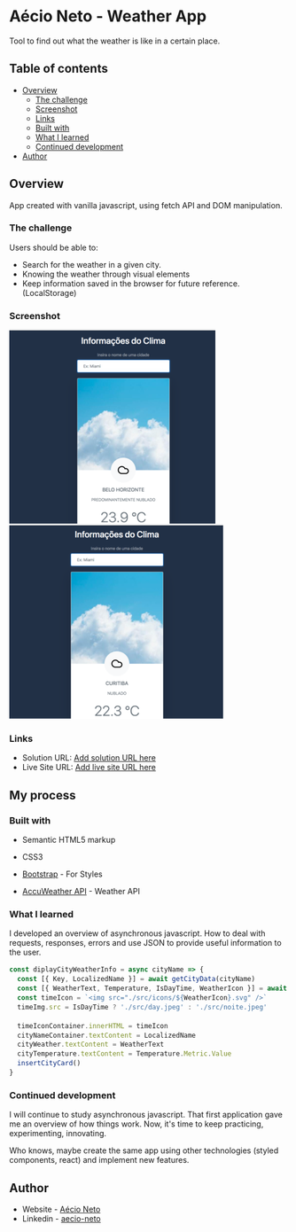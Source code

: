 # Aécio Neto - Weather App

Tool to find out what the weather is like in a certain place.

## Table of contents

- [Overview](#overview)
  - [The challenge](#the-challenge)
  - [Screenshot](#screenshot)
  - [Links](#links)
  - [Built with](#built-with)
  - [What I learned](#what-i-learned)
  - [Continued development](#continued-development)
- [Author](#author)


## Overview

App created with vanilla javascript, using fetch API and DOM manipulation. 

### The challenge

Users should be able to:

- Search for the weather in a given city.
- Knowing the weather through visual elements
- Keep information saved in the browser for future reference. (LocalStorage)

### Screenshot

![](./print/belo%20horizonte.png)
![](./print/curitiba.png)

### Links

- Solution URL: [Add solution URL here](https://github.com/aecio-neto/portfolio/tree/main/4%20-%20advanced/1%20-%20weather-app)
- Live Site URL: [Add live site URL here](https://aecioneto.com.br/projetos/weather-app)

## My process

### Built with

- Semantic HTML5 markup
- CSS3

- [Bootstrap](https://getbootstrap.com/) - For Styles
- [AccuWeather API](https://developer.accuweather.com/apis) - Weather API


### What I learned

I developed an overview of asynchronous javascript. How to deal with requests, responses, errors and use JSON to provide useful information to the user.

```js
const diplayCityWeatherInfo = async cityName => {
  const [{ Key, LocalizedName }] = await getCityData(cityName)
  const [{ WeatherText, Temperature, IsDayTime, WeatherIcon }] = await getCityWeather(Key)
  const timeIcon = `<img src="./src/icons/${WeatherIcon}.svg" />`
  timeImg.src = IsDayTime ? './src/day.jpeg' : './src/noite.jpeg'
 
  timeIconContainer.innerHTML = timeIcon
  cityNameContainer.textContent = LocalizedName
  cityWeather.textContent = WeatherText
  cityTemperature.textContent = Temperature.Metric.Value
  insertCityCard()
}
```

### Continued development

I will continue to study asynchronous javascript. That first application gave me an overview of how things work. Now, it's time to keep practicing, experimenting, innovating.

Who knows, maybe create the same app using other technologies (styled components, react) and implement new features.

## Author

- Website - [Aécio Neto](https://www.aecioneto.com.br)
- Linkedin - [aecio-neto](https://www.linkedin.com/in/aecio-neto)

